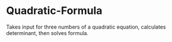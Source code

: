 # Quadratic-Formula
Takes input for three numbers of a quadratic equation, calculates determinant, then solves formula.
